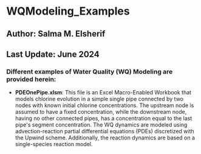 # WQModeling_Examples
## Author: Salma M. Elsherif
## Last Update: June 2024

### Different examples of Water Quality (WQ) Modeling are provided herein:
- **PDEOnePipe.xlsm**: This file is an Excel Macro-Enabled Workbook that models chlorine evolution in a simple single pipe connected by two nodes with known initial chlorine concentrations. The upstream node is assumed to have a fixed concentration, while the downstream node, having no other connected pipes, has a concentration equal to the last pipe's segment concentration. The WQ dynamics are modeled using advection-reaction partial differential equations (PDEs) discretized with the Upwind scheme. Additionally, the reaction dynamics are based on a single-species reaction model.
